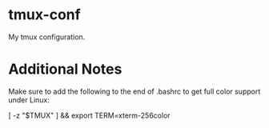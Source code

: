 tmux-conf
=========

My tmux configuration.


Additional Notes
================

Make sure to add the following to the end of .bashrc to get full color support under Linux:

  [ -z "$TMUX" ] && export TERM=xterm-256color
